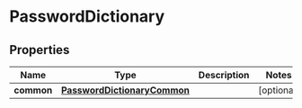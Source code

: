 

# PasswordDictionary


## Properties

| Name | Type | Description | Notes |
|------------ | ------------- | ------------- | -------------|
|**common** | [**PasswordDictionaryCommon**](PasswordDictionaryCommon.md) |  |  [optional] |



